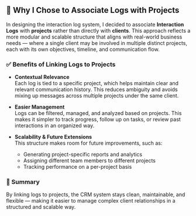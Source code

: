 #











## 📝 Why I Chose to Associate Logs with Projects

In designing the interaction log system, I decided to associate **Interaction Logs** with 
**projects** rather than directly with **clients**. This approach reflects a more modular and scalable structure that aligns with real-world business needs — where a single client may be involved in multiple distinct projects, each with its own objectives, timeline, and communication flow.

### ✅ Benefits of Linking Logs to Projects

- **Contextual Relevance**  
  Each log is tied to a specific project, which helps maintain clear and relevant communication history. This reduces ambiguity and avoids mixing up messages across multiple projects under the same client.

- **Easier Management**  
  Logs can be filtered, managed, and analyzed based on projects. This makes it simpler to track progress, follow up on tasks, or review past interactions in an organized way.

- **Scalability & Future Extensions**  
  This structure makes room for future improvements, such as:
  - Generating project-specific reports and analytics
  - Assigning different team members to different projects
  - Tracking performance on a per-project basis
 

### 🧩 Summary

By linking logs to projects, the CRM system stays clean, maintainable, and flexible — making it easier to manage complex client relationships in a structured and scalable way.



